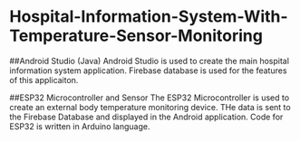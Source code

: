 # Hospital-Information-System-With-Temperature-Sensor-Monitoring

##Android Studio (Java)
Android Studio is used to create the main hospital information system application. Firebase database is used for the features of this applicaiton.

##ESP32 Microcontroller and Sensor
The ESP32 Microcontroller is used to create an external body temperature monitoring device. THe data is sent to the Firebase Database and displayed in the Android application. Code for ESP32 is written in Arduino language.
